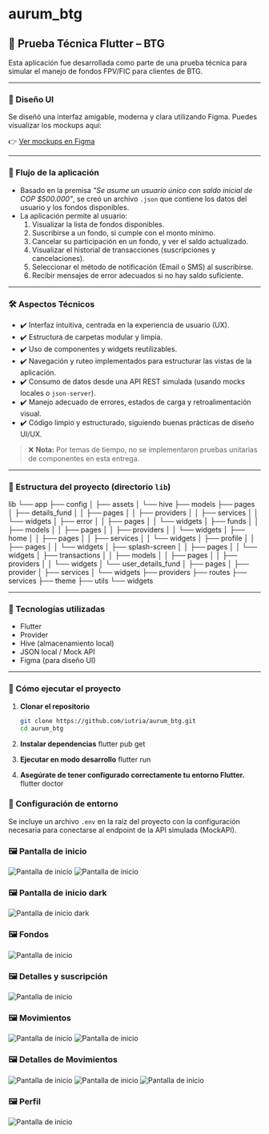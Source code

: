 # aurum_btg

## 📱 Prueba Técnica Flutter – BTG

Esta aplicación fue desarrollada como parte de una prueba técnica para simular el manejo de fondos FPV/FIC para clientes de BTG.

---

### 🎨 Diseño UI

Se diseñó una interfaz amigable, moderna y clara utilizando Figma. Puedes visualizar los mockups aquí:

👉 [Ver mockups en Figma](https://www.figma.com/proto/ee7cEsVXKNBnzQHZwcXVpe/arum_btg?node-id=1-4&t=kYzdTFWAbUr5djKv-1&scaling=scale-down&content-scaling=fixed&page-id=0%3A1&starting-point-node-id=1%3A4&show-proto-sidebar=1)

---

### 🧭 Flujo de la aplicación

- Basado en la premisa *"Se asume un usuario único con saldo inicial de COP $500.000"*, se creó un archivo `.json` que contiene los datos del usuario y los fondos disponibles.
- La aplicación permite al usuario:
  1. Visualizar la lista de fondos disponibles.
  2. Suscribirse a un fondo, si cumple con el monto mínimo.
  3. Cancelar su participación en un fondo, y ver el saldo actualizado.
  4. Visualizar el historial de transacciones (suscripciones y cancelaciones).
  5. Seleccionar el método de notificación (Email o SMS) al suscribirse.
  6. Recibir mensajes de error adecuados si no hay saldo suficiente.

---

### 🛠️ Aspectos Técnicos

- ✔️ Interfaz intuitiva, centrada en la experiencia de usuario (UX).
- ✔️ Estructura de carpetas modular y limpia.
- ✔️ Uso de componentes y widgets reutilizables.
- ✔️ Navegación y ruteo implementados para estructurar las vistas de la aplicación.
- ✔️ Consumo de datos desde una API REST simulada (usando mocks locales o `json-server`).
- ✔️ Manejo adecuado de errores, estados de carga y retroalimentación visual.
- ✔️ Código limpio y estructurado, siguiendo buenas prácticas de diseño UI/UX.

> ❌ **Nota:** Por temas de tiempo, no se implementaron pruebas unitarias de componentes en esta entrega.

---

### 📁 Estructura del proyecto (directorio `lib`)

lib
└── app
    ├── config
    │   ├── assets
    │   └── hive
    ├── models
    ├── pages
    │   ├── details_fund
    │   │   ├── pages
    │   │   ├── providers
    │   │   ├── services
    │   │   └── widgets
    │   ├── error
    │   │   ├── pages
    │   │   └── widgets
    │   ├── funds
    │   │   ├── models
    │   │   ├── pages
    │   │   ├── providers
    │   │   └── widgets
    │   ├── home
    │   │   ├── pages
    │   │   ├── services
    │   │   └── widgets
    │   ├── profile
    │   │   ├── pages
    │   │   └── widgets
    │   ├── splash-screen
    │   │   ├── pages
    │   │   └── widgets
    │   ├── transactions
    │   │   ├── models
    │   │   ├── pages
    │   │   ├── providers
    │   │   └── widgets
    │   └── user_details_fund
    │       ├── pages
    │       ├── provider
    │       ├── services
    │       └── widgets
    ├── providers
    ├── routes
    ├── services
    ├── theme
    ├── utils
    └── widgets

---

### 🚀 Tecnologías utilizadas

- Flutter
- Provider
- Hive (almacenamiento local)
- JSON local / Mock API
- Figma (para diseño UI)

---

### 🚀 Cómo ejecutar el proyecto

1. **Clonar el repositorio**
   ```bash
   git clone https://github.com/iutria/aurum_btg.git
   cd aurum_btg

2. **Instalar dependencias**
   flutter pub get

3. **Ejecutar en modo desarrollo**
    flutter run

4. **Asegúrate de tener configurado correctamente tu entorno Flutter.**
    flutter doctor

### 🔐 Configuración de entorno

Se incluye un archivo `.env` en la raíz del proyecto con la configuración necesaria para conectarse al endpoint de la API simulada (MockAPI).


### 🖼️ Pantalla de inicio

![Pantalla de inicio](screenshots/home.png)
![Pantalla de inicio](screenshots/home_1.png)

### 🖼️ Pantalla de inicio dark

![Pantalla de inicio dark](screenshots/dark.png)

### 🖼️ Fondos

![Pantalla de inicio](screenshots/funds.png)

### 🖼️ Detalles y suscripción

![Pantalla de inicio](screenshots/subscription.png)

### 🖼️ Movimientos

![Pantalla de inicio](screenshots/transactions.png)
![Pantalla de inicio](screenshots/transactions_1.png)

### 🖼️ Detalles de Movimientos

![Pantalla de inicio](screenshots/cancel.png)
![Pantalla de inicio](screenshots/details.png)
![Pantalla de inicio](screenshots/details_2.png)

### 🖼️ Perfil
![Pantalla de inicio](screenshots/profile.png)